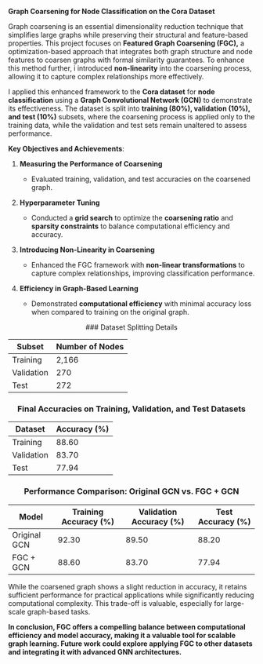 **Graph Coarsening for Node Classification on the Cora Dataset**

Graph coarsening is an essential dimensionality reduction technique that simplifies large graphs while preserving their structural and feature-based properties. This project focuses on **Featured Graph Coarsening (FGC),** a optimization-based approach that integrates both graph structure and node features to coarsen graphs with formal similarity guarantees. To enhance this method further, i introduced **non-linearity** into the coarsening process, allowing it to capture complex relationships more effectively.

I applied this enhanced framework to the **Cora dataset** for **node classification** using a **Graph Convolutional Network (GCN)** to demonstrate its effectiveness. The dataset is split into **training (80%), validation (10%), and test (10%)** subsets, where the coarsening process is applied only to the training data, while the validation and test sets remain unaltered to assess performance.

**Key Objectives and Achievements**:
1. **Measuring the Performance of Coarsening**  
   - Evaluated training, validation, and test accuracies on the coarsened graph.  

2. **Hyperparameter Tuning**  
   - Conducted a **grid search** to optimize the **coarsening ratio** and **sparsity constraints** to balance computational efficiency and accuracy.  

3. **Introducing Non-Linearity in Coarsening**  
   - Enhanced the FGC framework with **non-linear transformations** to capture complex relationships, improving classification performance.  

4. **Efficiency in Graph-Based Learning**  
   - Demonstrated **computational efficiency** with minimal accuracy loss when compared to training on the original graph.  

<div align="center">
### Dataset Splitting Details

| **Subset**   | **Number of Nodes** |
|--------------|---------------------|
| Training     | 2,166               |
| Validation   | 270                 |
| Test         | 272                 |




### Final Accuracies on Training, Validation, and Test Datasets

| **Dataset**   | **Accuracy (%)** |
|---------------|------------------|
| Training      | 88.60            |
| Validation    | 83.70            |
| Test          | 77.94            |






### Performance Comparison: Original GCN vs. FGC + GCN

| **Model**       | **Training Accuracy (%)** | **Validation Accuracy (%)** | **Test Accuracy (%)** |
|-----------------|---------------------------|-----------------------------|-----------------------|
| Original GCN    | 92.30                     | 89.50                       | 88.20                 |
| FGC + GCN       | 88.60                     | 83.70                       | 77.94                 |


</div>

While the coarsened graph shows a slight reduction in accuracy, it retains sufficient performance for practical applications while significantly reducing computational complexity. This trade-off is valuable, especially for large-scale graph-based tasks.

**In conclusion, FGC offers a compelling balance between computational efficiency and model accuracy, making it a valuable tool for scalable graph learning. Future work could explore applying FGC to other datasets and integrating it with advanced GNN architectures.**




